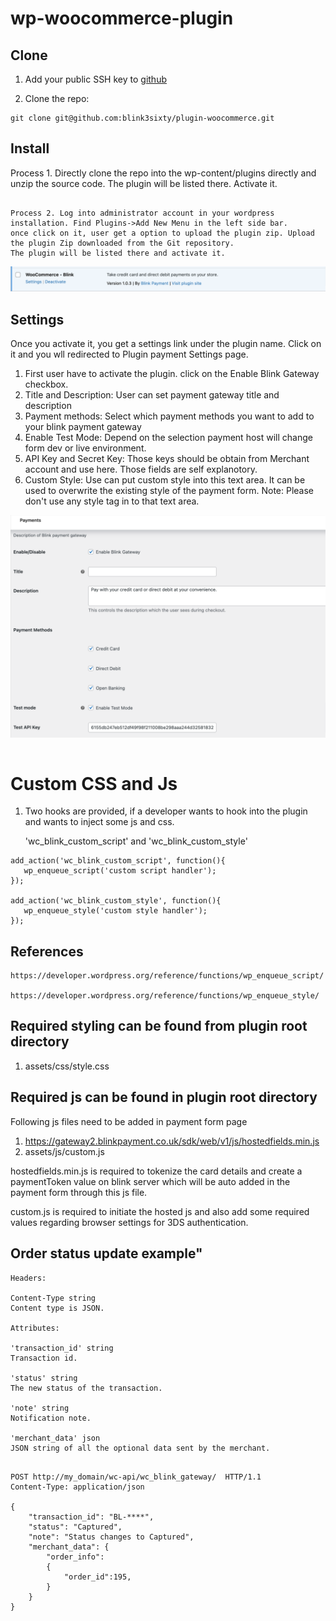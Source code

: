 # wp-woocommerce-plugin

## Clone
1. Add your public SSH key to [github](https://github.com/)

2. Clone the repo:
```
git clone git@github.com:blink3sixty/plugin-woocommerce.git
```

## Install
Process 1. Directly clone the repo into the wp-content/plugins directly and unzip the source code. The plugin will be listed there. Activate it.
```

Process 2. Log into administrator account in your wordpress installation. Find Plugins->Add New Menu in the left side bar.
once click on it, user get a option to upload the plugin zip. Upload the plugin Zip downloaded from the Git repository.
The plugin will be listed there and activate it.
```

![Plugin List](assets/img/PluginList.png)




## Settings
Once you activate it, you get a settings link under the plugin name. Click on it and you wll redirected to Plugin payment Settings page.

1. First user have to activate the plugin. click on the Enable Blink Gateway checkbox.
2. Title and Description: User can set payment gateway title and description 
3. Payment methods: Select which payment methods you want to add to your blink payment gateway
4. Enable Test Mode: Depend on the selection payment host will change form dev or live environment.
5. API Key and Secret Key: Those keys should be obtain from Merchant account and use here. Those fields are self explanotory.
6. Custom Style: Use can put custom style into this text area. It can be used to overwrite the existing style of the payment form.
Note: Please don't use any style tag in to that text area.

![Settings](assets/img/settings.png)


```
```

# Custom CSS and Js

1. Two hooks are provided, if a developer wants to hook into the plugin and wants to inject some js and css. 

   'wc_blink_custom_script' and 'wc_blink_custom_style'


```
add_action('wc_blink_custom_script', function(){
   wp_enqueue_script('custom script handler');
});

add_action('wc_blink_custom_style', function(){
   wp_enqueue_style('custom style handler');
});
```
## References
```
https://developer.wordpress.org/reference/functions/wp_enqueue_script/

https://developer.wordpress.org/reference/functions/wp_enqueue_style/
```


## Required styling can be found from plugin root directory
  1. assets/css/style.css

## Required js can be found in plugin root directory

Following js files need to be added in payment form page

  1. https://gateway2.blinkpayment.co.uk/sdk/web/v1/js/hostedfields.min.js
  2. assets/js/custom.js

  hostedfields.min.js is required to tokenize the card details and create a paymentToken value on blink server which will be auto added in the payment form through this js file.

  custom.js is required to initiate the hosted js and also add some required values regarding browser settings for 3DS authentication.


## Order status update example"

`````
Headers:

Content-Type string
Content type is JSON.

Attributes:

'transaction_id' string
Transaction id.

'status' string
The new status of the transaction.

'note' string
Notification note.

'merchant_data' json
JSON string of all the optional data sent by the merchant.


`````

````
POST http://my_domain/wc-api/wc_blink_gateway/  HTTP/1.1
Content-Type: application/json

{
    "transaction_id": "BL-****",
    "status": "Captured",
    "note": "Status changes to Captured",
    "merchant_data": {
        "order_info":
        {
            "order_id":195,
        }
    }
}


`````




